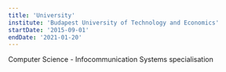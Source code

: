 ```yaml
---
title: 'University'
institute: 'Budapest University of Technology and Economics'
startDate: '2015-09-01'
endDate: '2021-01-20'
---
```


Computer Science - Infocommunication Systems specialisation
